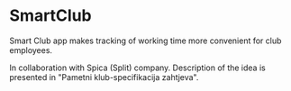 # SmartClub
Smart Club app makes tracking of working time more convenient for club employees.

In collaboration with Spica (Split) company.
Description of the idea is presented in "Pametni klub-specifikacija zahtjeva".
